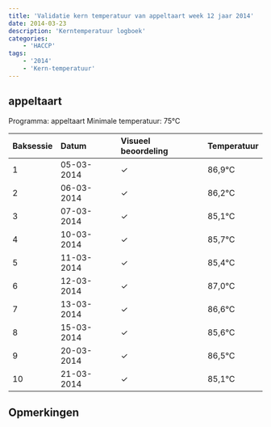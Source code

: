 ```yaml
---
title: 'Validatie kern temperatuur van appeltaart week 12 jaar 2014'
date: 2014-03-23
description: 'Kerntemperatuur logboek'
categories:
    - 'HACCP'
tags:
    - '2014'
    - 'Kern-temperatuur'
---
```


## appeltaart

Programma: appeltaart
Minimale temperatuur: 75°C

| Baksessie | Datum | Visueel beoordeling | Temperatuur |
|:---|:---|:---|:---|
| 1 | 05-03-2014 | &check; | 86,9°C |
| 2 | 06-03-2014 | &check; | 86,2°C |
| 3 | 07-03-2014 | &check; | 85,1°C |
| 4 | 10-03-2014 | &check; | 85,7°C |
| 5 | 11-03-2014 | &check; | 85,4°C |
| 6 | 12-03-2014 | &check; | 87,0°C |
| 7 | 13-03-2014 | &check; | 86,6°C |
| 8 | 15-03-2014 | &check; | 85,6°C |
| 9 | 20-03-2014 | &check; | 86,5°C |
| 10 | 21-03-2014 | &check; | 85,1°C |

## Opmerkingen


